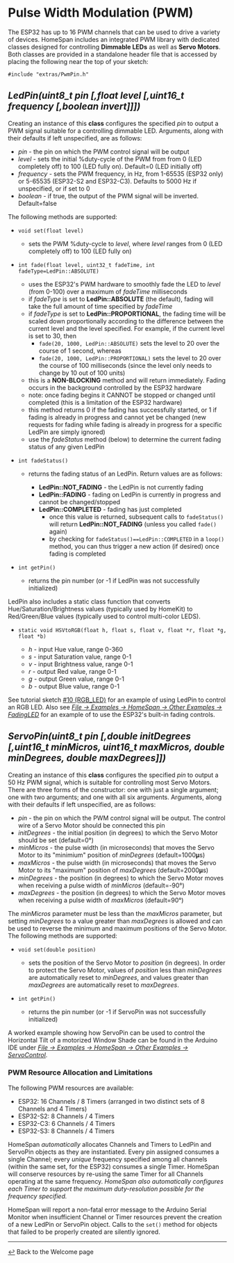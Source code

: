 # Pulse Width Modulation (PWM)

The ESP32 has up to 16 PWM channels that can be used to drive a variety of devices.  HomeSpan includes an integrated PWM library with dedicated classes designed for controlling **Dimmable LEDs** as well as **Servo Motors**.  Both classes are provided in a standalone header file that is accessed by placing the following near the top of your sketch:

`#include "extras/PwmPin.h"`

## *LedPin(uint8_t pin [,float level [,uint16_t frequency [,boolean invert]]])*

Creating an instance of this **class** configures the specified *pin* to output a PWM signal suitable for a controlling dimmable LED.  Arguments, along with their defaults if left unspecified, are as follows:

  * *pin* - the pin on which the PWM control signal will be output
  * *level* - sets the initial %duty-cycle of the PWM from from 0 (LED completely off) to 100 (LED fully on).  Default=0 (LED initially off)
  * *frequency* - sets the PWM frequency, in Hz, from 1-65535 (ESP32 only) or 5-65535 (ESP32-S2 and ESP32-C3).  Defaults to 5000 Hz if unspecified, or if set to 0
  * *boolean* - if true, the output of the PWM signal will be inverted.  Default=false
 
 The following methods are supported:

* `void set(float level)`

  * sets the PWM %duty-cycle to *level*, where *level* ranges from 0 (LED completely off) to 100 (LED fully on)

* `int fade(float level, uint32_t fadeTime, int fadeType=LedPin::ABSOLUTE)`

  * uses the ESP32's PWM hardware to smoothly fade the LED to *level* (from 0-100) over a maximum of *fadeTime* milliseconds
  * if *fadeType* is set to **LedPin::ABSOLUTE** (the default), fading will take the full amount of time specified by *fadeTime*
  * if *fadeType* is set to **LedPin::PROPORTIONAL**, the fading time will be scaled down proportionally according to the difference between the current level and the level specified.  For example, if the current level is set to 30, then
    * `fade(20, 1000, LedPin::ABSOLUTE)` sets the level to 20 over the course of 1 second, whereas
    * `fade(20, 1000, LedPin::PROPORTIONAL)` sets the level to 20 over the course of 100 milliseconds (since the level only needs to change by 10 out of 100 units)
  * this is a **NON-BLOCKING** method and will return immediately.  Fading occurs in the background controlled by the ESP32 hardware
  * note: once fading begins it CANNOT be stopped or changed until completed (this is a limitation of the ESP32 hardware)
  * this method returns 0 if the fading has successfully started, or 1 if fading is already in progress and cannot yet be changed (new requests for fading while fading is already in progress for a specific LedPin are simply ignored)
  * use the *fadeStatus* method (below) to determine the current fading status of any given LedPin

* `int fadeStatus()`

  * returns the fading status of an LedPin.  Return values are as follows:
  
    * **LedPin::NOT_FADING** - the LedPin is not currently fading
    * **LedPin::FADING** - fading on LedPin is currently in progress and cannot be changed/stopped
    * **LedPin::COMPLETED** - fading has just completed  
      * once this value is returned, subsequent calls to `fadeStatus()` will return **LedPin::NOT_FADING** (unless you called `fade()` again)
      * by checking for `fadeStatus()==LedPin::COMPLETED` in a `loop()` method, you can thus trigger a new action (if desired) once fading is completed
  
* `int getPin()`

  * returns the pin number (or -1 if LedPin was not successfully initialized)
  
LedPin also includes a static class function that converts Hue/Saturation/Brightness values (typically used by HomeKit) to Red/Green/Blue values (typically used to control multi-color LEDS).

* `static void HSVtoRGB(float h, float s, float v, float *r, float *g, float *b)`

  * *h* - input Hue value, range 0-360
  * *s* - input Saturation value, range 0-1
  * *v* - input Brightness value, range 0-1
  * *r* - output Red value, range 0-1
  * *g* - output Green value, range 0-1
  * *b* - output Blue value, range 0-1

See tutorial sketch [#10 (RGB_LED)](../examples/10-RGB_LED) for an example of using LedPin to control an RGB LED.  Also see [*File → Examples → HomeSpan → Other Examples → FadingLED*](../examples/Other%20Examples/FadingLED) for an example of to use the ESP32's built-in fading controls.

## *ServoPin(uint8_t pin [,double initDegrees [,uint16_t minMicros, uint16_t maxMicros, double minDegrees, double maxDegrees]])*

Creating an instance of this **class** configures the specified *pin* to output a 50 Hz PWM signal, which is suitable for controlling most Servo Motors.  There are three forms of the constructor: one with just a single argument; one with two arguments; and one with all six arguments.  Arguments, along with their defaults if left unspecified, are as follows:

  * *pin* - the pin on which the PWM control signal will be output.  The control wire of a Servo Motor should be connected this pin
  * *initDegrees* - the initial position (in degrees) to which the Servo Motor should be set (default=0°)
  * *minMicros* - the pulse width (in microseconds) that moves the Servo Motor to its "minimium" position of *minDegrees* (default=1000𝛍s)
  * *maxMicros* - the pulse width (in microseconds) that moves the Servo Motor to its "maximum" position of *maxDegrees* (default=2000𝛍s)
  * *minDegrees* - the position (in degrees) to which the Servo Motor moves when receiving a pulse width of *minMicros* (default=-90°)
  * *maxDegrees* - the position (in degrees) to which the Servo Motor moves when receiving a pulse width of *maxMicros* (default=90°)

The *minMicros* parameter must be less than the *maxMicros* parameter, but setting *minDegrees* to a value greater than *maxDegrees* is allowed and can be used to reverse the minimum and maximum positions of the Servo Motor. The following methods are supported:

* `void set(double position)`

  * sets the position of the Servo Motor to *position* (in degrees).  In order to protect the Servo Motor, values of *position* less than *minDegrees* are automatically reset to *minDegrees*, and values greater than *maxDegrees* are automatically reset to *maxDegrees*.
  
* `int getPin()`

  * returns the pin number (or -1 if ServoPin was not successfully initialized)

A worked example showing how ServoPin can be used to control the Horizontal Tilt of a motorized Window Shade can be found in the Arduino IDE under [*File → Examples → HomeSpan → Other Examples → ServoControl*](../Other%20Examples/ServoControl).

### PWM Resource Allocation and Limitations

The following PWM resources are available:

* ESP32: 16 Channels / 8 Timers (arranged in two distinct sets of 8 Channels and 4 Timers)
* ESP32-S2: 8 Channels / 4 Timers
* ESP32-C3: 6 Channels / 4 Timers
* ESP32-S3: 8 Channels / 4 Timers

HomeSpan *automatically* allocates Channels and Timers to LedPin and ServoPin objects as they are instantiated. Every pin assigned consumes a single Channel;  every *unique* frequency specified among all channels (within the same set, for the ESP32) consumes a single Timer.  HomeSpan will conserve resources by re-using the same Timer for all Channels operating at the same frequency.  *HomeSpan also automatically configures each Timer to support the maximum duty-resolution possible for the frequency specified.*

HomeSpan will report a non-fatal error message to the Arduino Serial Monitor when insufficient Channel or Timer resources prevent the creation of a new LedPin or ServoPin object.  Calls to the `set()` method for objects that failed to be properly created are silently ignored.

---

[↩️](../README.md) Back to the Welcome page
